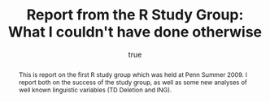 ---
layout: paper
title: "Report from the R Study Group: What I couldn't have done otherwise"
year: 2009
author: [ { name: "Josef Fruehwald", url: "https://jofrhwld.github.io" }]
abstract: "This is report on the first R study group which was held at Penn Summer 2009. I report both on the
			success of the study group, as well as some new analyses of well known linguistic variables (TD Deletion and ING)."
presented: [{conf: "Splunch"} ]
published: []
docs: [{format: "Handout [PDF]", url: "/papers/rstudyhandout.pdf", local: true}, 
		{format: "R Code", url: "/scripts/rstudyreport.R", local: true}]
categories: [talk]
display-category: Talk
comments: true
---
